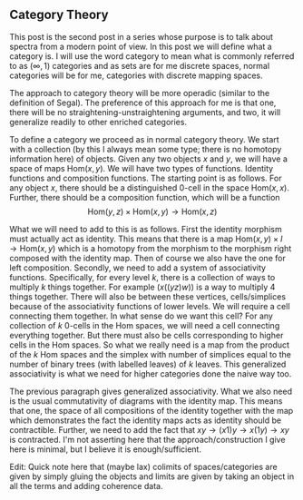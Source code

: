 ## Category Theory

This post is the second post in a series whose purpose is to talk about spectra from a modern point of view. In this post we will define what a category is. I will use the word category to mean what is commonly referred to as $(\infty,1)$ categories and as sets are for me discrete spaces, normal categories will be for me, categories with discrete mapping spaces. 

The approach to category theory will be more operadic (similar to the definition of Segal). The preference of this approach for me is that one, there will be no straightening-unstraightening arguments, and two, it will generalize readily to other enriched categories.

To define a category we proceed as in normal category theory. We start with a collection (by this I always mean some type; there is no homotopy information here) of objects. Given any two objects $x$ and $y$, we will have a space of maps $\mathrm{Hom}(x,y)$. We will have two types of functions. Identity functions and composition functions. The starting point is as follows. For any object $x$, there should be a distinguished $0$-cell in the space $\mathrm{Hom}(x,x)$. Further, there should be a composition function, which will be a function
$$\mathrm{Hom}(y,z) \times \mathrm{Hom}(x,y) \to \mathrm{Hom}(x,z)$$

What we will need to add to this is as follows. First the identity morphism must actually act as identity. This means
that there is a map $\mathrm{Hom}(x,y) \times I \to \mathrm{Hom}(x,y)$ which is a homotopy from the morphism to the morphism right composed with the identity map. Then of course we also have the one for left composition. Secondly, we need to add a system of associativity functions. Specifically, for every level $k$, there is a collection of ways to multiply $k$ things together. For example $(x((yz)w))$ is a way to multiply $4$ things together. There will also be between these vertices, cells/simplices because of the associativity functions of lower levels. We will require a cell connecting them together. In what sense do we want this cell? For any collection of $k$ $0$-cells in the $\mathrm{Hom}$ spaces, we will need a cell connecting everything together. But there must also be cells corresponding to higher cells in the $\mathrm{Hom}$ spaces. So what we really need is a map from the product of the $k$ $\mathrm{Hom}$ spaces and the simplex with number of simplices equal to the number of binary trees (with labelled leaves) of $k$ leaves. This generalized associativity is what we need for higher categories done the naive way too.

The previous paragraph gives generalized associativity. What we also need is the usual commutativity of diagrams with the identity map. This means that one, the space of all compositions of the identity together with the map which demonstrates the fact the identity maps acts as identity should be contractible. Further, we need to add the fact that $xy \to (x1)y \to x(1y) \to xy$ is contracted. I'm not asserting here that the approach/construction I give here is minimal, but I believe it is enough/sufficient.

Edit: Quick note here that (maybe lax) colimits of spaces/categories are given by simply gluing the objects and limits are given by taking
an object in all the terms and adding coherence data.
